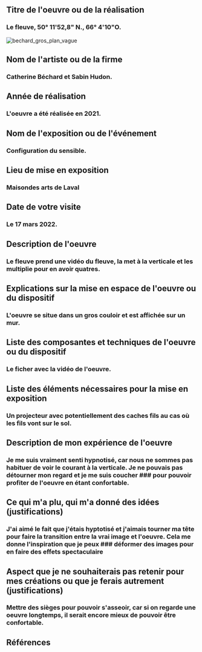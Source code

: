 ## Titre de l'oeuvre ou de la réalisation
### Le fleuve, 50° 11'52,8" N., 66° 4'10"O.

![bechard_gros_plan_vague](media/photos/bechard_gros_plan_vague.jpg)

## Nom de l'artiste ou de la firme
### Catherine Béchard et Sabin Hudon.
## Année de réalisation
### L'oeuvre a été réalisée en 2021.
## Nom de l'exposition ou de l'événement
### Configuration du sensible.
## Lieu de mise en exposition
### Maisondes arts de Laval
## Date de votre visite
### Le 17 mars 2022.
## Description de l'oeuvre
### Le fleuve prend une vidéo du fleuve, la met à la verticale et les multiplie pour en avoir quatres.
## Explications sur la mise en espace de l'oeuvre ou du dispositif 
### L'oeuvre se situe dans un gros couloir et est affichée sur un mur.
## Liste des composantes et techniques de l'oeuvre ou du dispositif
### Le ficher avec la vidéo de l'oeuvre.
## Liste des éléments nécessaires pour la mise en exposition
### Un projecteur avec potentiellement des caches fils au cas où les fils vont sur le sol.
## Description de mon expérience de l'oeuvre
### Je me suis vraiment senti hypnotisé, car nous ne sommes pas habituer de voir le courant à la verticale. Je ne pouvais pas détourner mon regard et je me suis coucher ### pour pouvoir profiter de l'oeuvre en étant confortable.
## Ce qui m'a plu, qui m'a donné des idées (justifications)
### J'ai aimé le fait que j'étais hyptotisé et j'aimais tourner ma tête pour faire la transition entre la vrai image et l'oeuvre. Cela me donne l'inspiration que je peux ### déformer des images pour en faire des effets spectaculaire
## Aspect que je ne souhaiterais pas retenir pour mes créations ou que je ferais autrement (justifications)
### Mettre des sièges pour pouvoir s'asseoir, car si on regarde une oeuvre longtemps, il serait encore mieux de pouvoir être confortable.
## Références

